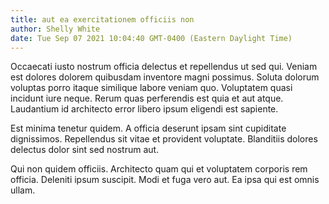 ```yaml
---
title: aut ea exercitationem officiis non
author: Shelly White
date: Tue Sep 07 2021 10:04:40 GMT-0400 (Eastern Daylight Time)
---
```

Occaecati iusto nostrum officia delectus et repellendus ut sed qui. Veniam est dolores dolorem quibusdam inventore magni possimus. Soluta dolorum voluptas porro itaque similique labore veniam quo. Voluptatem quasi incidunt iure neque. Rerum quas perferendis est quia et aut atque. Laudantium id architecto error libero ipsum eligendi est sapiente.

 Est minima tenetur quidem. A officia deserunt ipsam sint cupiditate dignissimos. Repellendus sit vitae et provident voluptate. Blanditiis dolores delectus dolor sint sed nostrum aut.

 Qui non quidem officiis. Architecto quam qui et voluptatem corporis rem officia. Deleniti ipsum suscipit. Modi et fuga vero aut. Ea ipsa qui est omnis ullam.